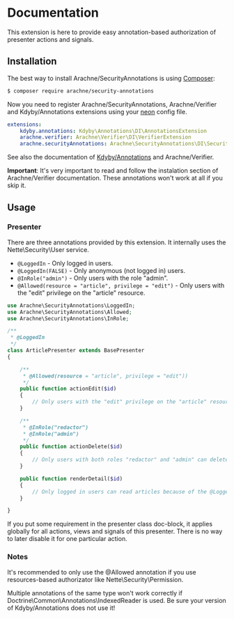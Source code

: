 # Documentation

This extension is here to provide easy annotation-based authorization of presenter actions and signals.


## Installation

The best way to install Arachne/SecurityAnnotations is using [Composer](http://getcomposer.org/):

```sh
$ composer require arachne/security-annotations
```

Now you need to register Arachne/SecurityAnnotations, Arachne/Verifier and Kdyby/Annotations extensions using your [neon](http://ne-on.org/) config file.

```yml
extensions:
	kdyby.annotations: Kdyby\Annotations\DI\AnnotationsExtension
	arachne.verifier: Arachne\Verifier\DI\VerifierExtension
	arachne.securityAnnotations: Arachne\SecurityAnnotations\DI\SecurityAnnotationsExtension
```

See also the documentation of [Kdyby/Annotations](https://github.com/Kdyby/Annotations/blob/master/docs/en/index.md) and Arachne/Verifier.

**Important**: It's very important to read and follow the instalation section of Arachne/Verifier documentation. These annotations won't work at all if you skip it.


## Usage

### Presenter

There are three annotations provided by this extension. It internally uses the Nette\Security\User service.

- `@LoggedIn` - Only logged in users.
- `@LoggedIn(FALSE)` - Only anonymous (not logged in) users.
- `@InRole("admin")` - Only users with the role "admin".
- `@Allowed(resource = "article", privilege = "edit")` - Only users with the "edit" privilege on the "article" resource.

```php
use Arachne\SecurityAnnotations\LoggedIn;
use Arachne\SecurityAnnotations\Allowed;
use Arachne\SecurityAnnotations\InRole;

/**
 * @LoggedIn
 */
class ArticlePresenter extends BasePresenter
{

	/**
	 * @Allowed(resource = "article", privilege = "edit"))
	 */
	public function actionEdit($id)
	{
		// Only users with the "edit" privilege on the "article" resource can edit articles.
	}

	/**
	 * @InRole("redactor")
	 * @InRole("admin")
	 */
	public function actionDelete($id)
	{
		// Only users with both roles "redactor" and "admin" can delete articles.
	}

	public function renderDetail($id)
	{
		// Only logged in users can read articles because of the @LoggedIn annotation used in ArticlePresenter class doc-block.
	}

}
```

If you put some requirement in the presenter class doc-block, it applies globally for all actions, views and signals of this presenter. There is no way to later disable it for one particular action.

### Notes

It's recommended to only use the @Allowed annotation if you use resources-based authorizator like Nette\Security\Permission.

Multiple annotations of the same type won't work correctly if Doctrine\Common\Annotations\IndexedReader is used. Be sure your version of Kdyby/Annotations does not use it!
